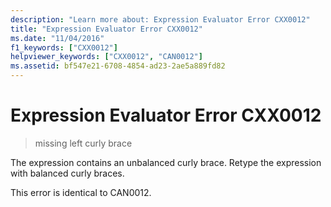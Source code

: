 ```yaml
---
description: "Learn more about: Expression Evaluator Error CXX0012"
title: "Expression Evaluator Error CXX0012"
ms.date: "11/04/2016"
f1_keywords: ["CXX0012"]
helpviewer_keywords: ["CXX0012", "CAN0012"]
ms.assetid: bf547e21-6708-4854-ad23-2ae5a889fd82
---
```

# Expression Evaluator Error CXX0012

> missing left curly brace

The expression contains an unbalanced curly brace. Retype the expression with balanced curly braces.

This error is identical to CAN0012.
